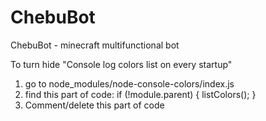 # ChebuBot
 ChebuBot - minecraft multifunctional bot


To turn hide "Console log colors list on every startup"
1) go to node_modules/node-console-colors/index.js
2) find this part of code:
    if (!module.parent) {
        listColors();
    }
3) Comment/delete this part of code